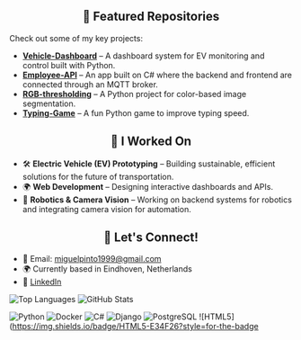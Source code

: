 ## <div align="center">📌 Featured Repositories</div>

Check out some of my key projects:

- [**Vehicle-Dashboard**](https://github.com/Miguel-Pinto99/Vehicle-Dashboad) – A dashboard system for EV monitoring and control built with Python.
- [**Employee-API**](https://github.com/Miguel-Pinto99/Employee-API) – An app built on C# where the backend and frontend are connected through an MQTT broker.
- [**RGB-thresholding**](https://github.com/Miguel-Pinto99/RGB-thresholding) – A Python project for color-based image segmentation.
- [**Typing-Game**](https://github.com/Miguel-Pinto99/Typing-Game) – A fun Python game to improve typing speed.

## <div align="center">🔧 I Worked On</div>

- 🛠️ **Electric Vehicle (EV) Prototyping** – Building sustainable, efficient solutions for the future of transportation.
- 🌍 **Web Development** – Designing interactive dashboards and APIs.
- 🤖 **Robotics & Camera Vision** – Working on backend systems for robotics and integrating camera vision for automation.

## <div align="center">🚀 Let's Connect!</div>

- 📧 Email: [miguelpinto1999@gmail.com](mailto:miguelpinto1999@gmail.com)
- 🌍 Currently based in Eindhoven, Netherlands
- 💼 [LinkedIn](https://www.linkedin.com/in/miguelpinto99)

![Top Languages](https://github-readme-stats.vercel.app/api/top-langs/?username=Miguel-Pinto99&layout=compact&hide=html,css&langs_count=6)
![GitHub Stats](https://github-readme-stats.vercel.app/api?username=Miguel-Pinto99&show_icons=true&count_private=true&hide_title=true)

![Python](https://img.shields.io/badge/Python-3776AB?style=for-the-badge&logo=python&logoColor=white) ![Docker](https://img.shields.io/badge/Docker-2496ED?style=for-the-badge&logo=docker&logoColor=white) ![C#](https://img.shields.io/badge/C%23-2396ED?style=for-the-badge&logo=csharp&logoColor=white) ![Django](https://img.shields.io/badge/Django-092D1F?style=for-the-badge&logo=django&logoColor=white) ![PostgreSQL](https://img.shields.io/badge/PostgreSQL-336791?style=for-the-badge&logo=postgresql&logoColor=white) ![HTML5](https://img.shields.io/badge/HTML5-E34F26?style=for-the-badge

